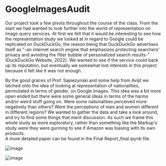 # GoogleImagesAudit



Our project took a few pivots throughout the course of the class. From the start we had wanted to look further into the world of representation on image query services. At first we felt that it would be interesting to see how the representation study we looked at in regard to Google could be replicated on DuckDuckGo, the reason being that DuckDuckGo advertises itself as "-an internet search engine that emphasizes protecting searchers' privacy and avoiding the filter bubble of personalized search results-"(DuckDuckGo Website, 2022). We wanted to see if the service could back up its reputation, but eventually we somewhat lost interests in this project because it felt like it was not enough.

By the good graces of Prof. Sapiezynski and some help from Avijit we latched onto the idea of looking at representation of nationalities, permutated in terms of gender, on Google Images. This idea was a bit more open ended but there were some general ideas in terms of the harms and/or weird stuff going on. Were some nationalities perceived more negatively than others? Were the perceptions of men and women different in different regions? We wanted to gather the data and take a look around, and try to find some things that merit discussion. As such we frame this whole study as more exploratory, rather than something like the Markup's study were they were gunning to see if Amazon was biasing with its own products.
<br>
A more detailed paper can be found in the 
Final Report_final.ipynb file.

![image](https://user-images.githubusercontent.com/66333267/189527624-6415e7ed-f433-4205-b22a-b21204cf154e.png)

![image](https://user-images.githubusercontent.com/66333267/189527670-7cd05b1c-ef50-417e-a4fa-a31c9673e620.png)

